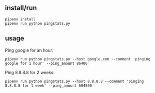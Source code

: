 ## install/run

    pipenv install
    pipenv run python pingstats.py

## usage

Ping google for an hour:

    pipenv run python pingstats.py --host google.com --comment 'pinging google for 1 hour' --ping_amount 86400
    
Ping 8.8.8.8 for 2 weeks:

    pipenv run python pingstats.py --host 8.8.8.8 --comment 'pinging 8.8.8.8 for 1 week' --ping_amount 604800
